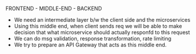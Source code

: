 FRONTEND  - MIDDLE-END - BACKEND

- We need an intermediate layer b/w the client side and the microservices
- Using this middle end, when client sends req we will be able to make decision that what microservice 
  should actually responfd to this request
- We can do msg validation, response transformation, rate limiting
- We try to prepare an API Gateway that acts as this middle end.
